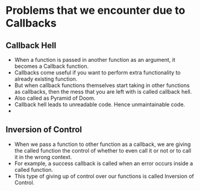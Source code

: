  # Problems that we encounter due to Callbacks

 ## Callback Hell
   - When a function is passed in another function as an argument, it becomes a Callback function.
   - Callbacks come useful if you want to perform extra functionality to already existing function.
   - But when callback functions themselves start taking in other functions as callbacks, then the mess that you are left with is called callback hell.
   - Also called as Pyramid of Doom.
   - Callback hell leads to unreadable code. Hence unmaintainable code.
- 
  
 ## Inversion of Control
   - When we pass a function to other function as a callback, we are giving the called function the control of whether to even call it or not or to call it in the wrong context.
   - For example, a success callback is called when an error occurs inside a called function.
   - This type of giving up of control over our functions is called Inversion of Control.